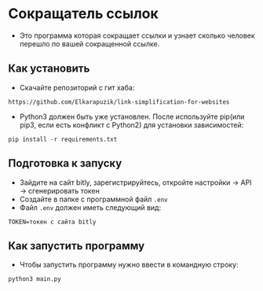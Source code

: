 # Сокращатель ссылок
- Это программа которая сокращает ссылки и узнает сколько человек перешло по вашей сокращенной ссылке.

## Как установить
- Скачайте репозиторий с гит хаба:

```
https://github.com/Elkarapuzik/link-simplification-for-websites
```

- Python3 должен быть уже установлен. После используйте pip(или pip3, если есть конфликт с Python2) для установки зависимостей:

```
pip install -r requirements.txt
``` 
## Подготовка к запуску
- Зайдите на сайт bitly, зарегистрируйтесь, откройте настройки -> API -> сгенерировать токен
- Создайте в папке с программной файл `.env`
- Файл `.env` должен иметь следующий вид:
```
TOKEN=токен с сайта bitly
```

## Как запустить программу
- Чтобы запустить программу нужно ввести в командную строку:
```
python3 main.py
```
